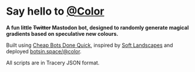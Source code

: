 
# Say hello to [@Color][3]

**A fun little ~~Twitter~~ Mastodon bot, designed to randomly generate magical gradients based on speculative new colours.**

Built using [Cheap Bots Done Quick][1], inspired by [Soft Landscapes][2] and deployed [botsin.space/@color][3].

All scripts are in Tracery JSON format.



[1]:	http://cheapbotsdonequick.com/
[2]:  https://twitter.com/softlandscapes/
[3]:	https://botsin.space/@color
